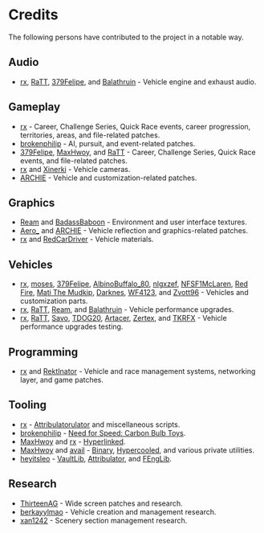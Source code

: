 # Credits
The following persons have contributed to the project in a notable way.

## Audio
* [rx], [RaTT], [379Felipe], and [Balathruin] - Vehicle engine and exhaust audio.

## Gameplay
* [rx] - Career, Challenge Series, Quick Race events, career progression, territories, areas, and file-related patches.
* [brokenphilip] - AI, pursuit, and event-related patches.
* [379Felipe], [MaxHwoy], and [RaTT] - Career, Challenge Series, Quick Race events, and file-related patches.
* [rx] and [Xinerki] - Vehicle cameras.
* [ARCHIE] - Vehicle and customization-related patches.

## Graphics
* [Ream] and [BadassBaboon] - Environment and user interface textures.
* [Aero_] and [ARCHIE] - Vehicle reflection and graphics-related patches.
* [rx] and [RedCarDriver] - Vehicle materials.

## Vehicles
* [rx], [moses], [379Felipe], [AlbinoBuffalo_80], [nlgxzef], [NFSF1McLaren], [Red Fire], [Mati The Mudkip], [Darknes], [WF4123], and [Zvott96] - Vehicles and customization parts.
* [rx], [RaTT], [Ream], and [Balathruin] - Vehicle performance upgrades.
* [rx], [RaTT], [Savo], [TDOG20], [Artacer], [Zertex], and [TKRFX] - Vehicle performance upgrades testing.

## Programming
* [rx] and [RektInator] - Vehicle and race management systems, networking layer, and game patches.

## Tooling
* [rx] - [Attribulatorulator] and miscellaneous scripts.
* [brokenphilip] - [Need for Speed: Carbon Bulb Toys].
* [MaxHwoy] and [rx] - [Hyperlinked].
* [MaxHwoy] and [avail] - [Binary], [Hypercooled], and various private utilities.
* [heyitsleo] - [VaultLib], [Attribulator], and [FEngLib].

## Research
* [ThirteenAG] - Wide screen patches and research.
* [berkayylmao] - Vehicle creation and management research.
* [xan1242] - Scenery section management research.

<!-- user links. -->
[379Felipe]: https://github.com/Felipe379
[Aero_]: https://github.com/AeroWidescreen
[AlbinoBuffalo_80]: https://youtube.com/@AlbinoBuffalo_80
[ARCHIE]: https://github.com/ArchieGoldmill
[Artacer]: https://youtube.com/@Artacers
[avail]: https://github.com/avail
[BadassBaboon]: https://youtube.com/@badassbaboon
[Balathruin]: https://balathruin.github.io/nfsd
[berkayylmao]: https://github.com/berkayylmao
[brokenphilip]: https://github.com/brokenphilip
[Darknes]: https://x.com/WnFome
[heyitsleo]: https://github.com/LeoCodes21
[Mati The Mudkip]: https://x.com/MatiTheMudkip
[MaxHwoy]: https://github.com/MaxHwoy
[moses]: https://youtube.com/@powerfulpants
[NFSF1McLaren]: https://youtube.com/@NFSF1McLaren
[nlgxzef]: https://github.com/nlgxzef
[RaTT]: https://github.com/RaTT19
[Ream]: https://github.com/emygs
[Red Fire]: https://youtube.com/@redfire480
[RedCarDriver]: https://nfsmods.xyz/user/5754
[RektInator]: https://github.com/RektInator
[rx]: https://github.com/rxyyy
[Savo]: https://youtube.com/@DnBlast
[TDOG20]: https://youtube.com/@tdog20.
[ThirteenAG]: https://thirteenag.github.io
[TKRFX]: https://youtube.com/@TKRFX
[WF4123]: https://github.com/WF4123
[xan1242]: https://github.com/xan1242
[Xinerki]: https://github.com/Xinerki
[Zertex]: https://youtube.com/@zertex1666
[Zvott96]: https://nfsmods.xyz/user/725

<!-- project links. -->
[Attribulator]: https://github.com/NFSTools/Attribulator
[Attribulatorulator]: https://github.com/NFSCO/Attribulatorulator
[Binary]: https://github.com/SpeedReflect/Binary
[FEngLib]: https://github.com/NFSTools/FEngLib
[Hypercooled]: https://youtube.com/watch?v=dgzrfQYFCZQ
[Hyperlinked]: https://github.com/MaxHwoy/hyperlinked
[Need for Speed: Carbon Bulb Toys]: https://github.com/brokenphilip/NFSCBulbToys
[VaultLib]: https://github.com/NFSTools/VaultLib
